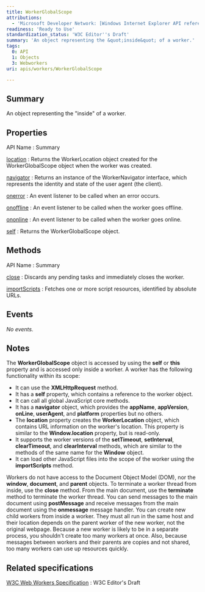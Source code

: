 ```yaml
---
title: WorkerGlobalScope
attributions:
  - 'Microsoft Developer Network: [Windows Internet Explorer API reference Article](http://msdn.microsoft.com/en-us/library/ie/hh828809%28v=vs.85%29.aspx)'
readiness: 'Ready to Use'
standardization_status: 'W3C Editor''s Draft'
summary: 'An object representing the &quot;inside&quot; of a worker.'
tags:
  0: API
  1: Objects
  3: Webworkers
uri: apis/workers/WorkerGlobalScope

---
```

## Summary

An object representing the &quot;inside&quot; of a worker.

## Properties

API Name
:   Summary

[location](/apis/workers/WorkerGlobalScope/location)
:   Returns the WorkerLocation object created for the WorkerGlobalScope object when the worker was created.

[navigator](/apis/workers/WorkerGlobalScope/navigator)
:   Returns an instance of the WorkerNavigator interface, which represents the identity and state of the user agent (the client).

[onerror](/apis/workers/WorkerGlobalScope/onerror)
:   An event listener to be called when an error occurs.

[onoffline](/apis/workers/WorkerGlobalScope/onoffline)
:   An event listener to be called when the worker goes offline.

[ononline](/apis/workers/WorkerGlobalScope/ononline)
:   An event listener to be called when the worker goes online.

[self](/apis/workers/WorkerGlobalScope/self)
:   Returns the WorkerGlobalScope object.

## Methods

API Name
:   Summary

[close](/apis/workers/WorkerGlobalScope/close)
:   Discards any pending tasks and immediately closes the worker.

[importScripts](/apis/workers/WorkerGlobalScope/importScripts)
:   Fetches one or more script resources, identified by absolute URLs.

## Events

*No events.*

## Notes

The **WorkerGlobalScope** object is accessed by using the **self** or **this** property and is accessed only inside a worker. A worker has the following functionality within its scope:

-   It can use the **XMLHttpRequest** method.
-   It has a **self** property, which contains a reference to the worker object.
-   It can call all global JavaScript core methods.
-   It has a **navigator** object, which provides the **appName**, **appVersion**, **onLine**, **userAgent**, and **platform** properties but no others.
-   The **location** property creates the **WorkerLocation** object, which contains URL information on the worker's location. This property is similar to the **Window.location** property, but is read-only.
-   It supports the worker versions of the **setTimeout**, **setInterval**, **clearTimeout**, and **clearInterval** methods, which are similar to the methods of the same name for the **Window** object.
-   It can load other JavaScript files into the scope of the worker using the **importScripts** method.

Workers do not have access to the Document Object Model (DOM), nor the **window**, **document**, and **parent** objects. To terminate a worker thread from inside, use the **close** method. From the main document, use the **terminate** method to terminate the worker thread. You can send messages to the main document using **postMessage** and receive messages from the main document using the **onmessage** message handler. You can create new child workers from inside a worker. They must all run in the same host and their location depends on the parent worker of the new worker, not the original webpage. Because a new worker is likely to be in a separate process, you shouldn't create too many workers at once. Also, because messages between workers and their parents are copies and not shared, too many workers can use up resources quickly.

## Related specifications

[W3C Web Workers Specification](http://dev.w3.org/html5/workers)
:   W3C Editor's Draft
